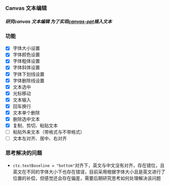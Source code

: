 ### Canvas 文本编辑

##### 研究canvas 文本编辑 为了实现[canvas-ppt](https://github.com/moneyinto/canvas-ppt)插入文本

### 功能
- [x] 字体大小设置
- [x] 字体颜色设置
- [x] 字体粗体设置
- [x] 字体斜体设置
- [x] 字体下划线设置
- [x] 字体删除线设置
- [x] 文本选中
- [x] 光标移动
- [x] 文本输入
- [x] 回车换行
- [x] 文本单个删除
- [x] 删除选中文本
- [x] 复制、剪切、粘贴文本
- [ ] 粘贴外来文本（带格式与不带格式）
- [ ] 文本左对齐、居中、右对齐

### 思考解决的问题
- ```ctx.textBaseline = "bottom"```对齐下，英文与中文没有对齐，存在错位，且英文在不同的字体大小下也存在错误，目前采用根据字体大小且是英文进行了位置的补偿，但感觉还会存在偏差，需要后期研究思考如何处理解决该问题
